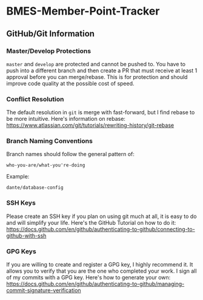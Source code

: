# BMES-Member-Point-Tracker

## GitHub/Git Information
### Master/Develop Protections
`master` and `develop` are protected and cannot be pushed to. You have to push into a different branch and then create a PR that must receive at least 1 approval before you can merge/rebase. This is for protection and should improve code quality at the possible cost of speed.

### Conflict Resolution
The default resolution in `git` is merge with fast-forward, but I find rebase to be more intuitive. Here's information on rebase: https://www.atlassian.com/git/tutorials/rewriting-history/git-rebase

### Branch Naming Conventions
Branch names should follow the general pattern of:
```
who-you-are/what-you're-doing
```
Example:
```
dante/database-config
```

### SSH Keys
Please create an SSH key if you plan on using git much at all, it is easy to do and will simplify your life. Here's the GitHub Tutorial on how to do it:
https://docs.github.com/en/github/authenticating-to-github/connecting-to-github-with-ssh

### GPG Keys
If you are willing to create and register a GPG key, I highly recommend it. It allows you to verify that you are the one who completed your work. I sign all of my commits with a GPG key. Here's how to generate your own:
https://docs.github.com/en/github/authenticating-to-github/managing-commit-signature-verification
